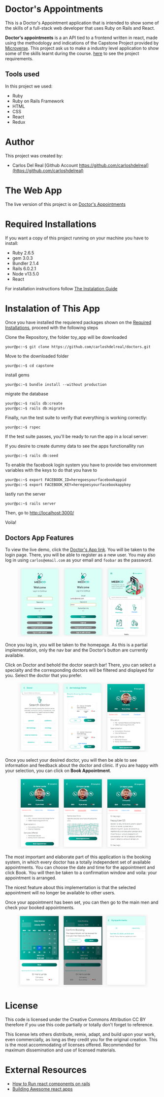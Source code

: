 # Doctor's Appointments

This is a Doctor's Appointment application that is intended to show some of the skills of a full-stack web developer that uses Ruby on Rails and React.

**Doctor's appointments** is a an API tied to a frontend written in react, made using the methodology and indications of the Capstone Project provided by [Microverse](https://microverse.org). This project ask us to make a industry level application to show some of the skills learnt during the course. [here](https://www.notion.so/Final-Capstone-Project-Doctor-appointments-9b345aad940b4f0a951049fcb3da159f) to see the project requirements.


## Tools used

In this project we used:
* Ruby
* Ruby on Rails Framework
* HTML
* CSS
* React
* Redux

# Author

This project was created by:

* Carlos Del Real [Github Account https://github.com/carloshdelreal](https://github.com/carloshdelreal)

# The Web App

The live version of this project is on [Doctor's Appointments](https://doctorscapstone.herokuapp.com/)

# Required Installations

If you want a copy of this project running on your machine you have to install:

* Ruby 2.6.5
* gem 3.0.3
* Bundler 2.1.4
* Rails 6.0.2.1
* Node v13.5.0
* React

For installation instructions follow [The Instalation Guide](https://www.tutorialspoint.com/ruby-on-rails/rails-installation)


# Instalation of This App

Once you have installed the requiered packages shown on the [Required Installations](), proceed with the following steps

Clone the Repository, the folder toy_app will be downloaded

```Shell
your@pc:~$ git clone https://github.com/carloshdelreal/doctors.git
```

Move to the downloaded folder

```Shell
your@pc:~$ cd capstone
```

install gems

```Shell
your@pc:~$ bundle install --without production
```

migrate the database

```Shell
your@pc:~$ rails db:create
your@pc:~$ rails db:migrate
```
Finally, run the test suite to verify that everything is working correctly:

```Shell
your@pc:~$ rspec
```
If the test suite passes, you'll be ready to run the app in a local server:

If you desire to create dummy data to see the apps functionallity run

```Shell
your@pc:~$ rails db:seed

```

To enable the facebook login system you have to provide two environment variables with the keys to do that you have to 
```Shell
your@pc:~$ export FACEBOOK_ID=heregoesyourfacebookappid
your@pc:~$ export FACEBOOK_KEY=heregoesyourfacebookappkey

```
lastly run the server

```Shell
your@pc:~$ rails server

```

Then, go to [http://localhost:3000/](http://localhost:3000/)

Voila!

## Doctors App Features

To view the live demo, click the [Doctor's App link](https://doctorscapstone.herokuapp.com/). You will be taken to the login page. There, you will be able to register as a new user. You may also log in using  `carlos@email.com` as your email and `foobar` as the password.

<figure class="figure">
    <img src="documentation/doctors/home.png">
</figure>

Once you log in, you will be taken to the homepage. As this is a partial implementation, only the nav bar and the Doctor’s button are currently available.

Click on Doctor and behold the doctor search bar! There, you can select a specialty and the corresponding doctors will be filtered and displayed for you. Select the doctor that you prefer.

<figure class="figure">
    <img src="documentation/doctors/search_doctor.png">
</figure>

Once you select your desired doctor, you will then be able to see information and feedback about the doctor and clinic. If you are happy with your selection, you can click on **Book Appointment**.

<figure class="figure">
    <img src="documentation/doctors/doctor_profile.png">
</figure>

The most important and elaborate part of this application is the booking system, in which every doctor has a totally independent set of available appointments. You can choose the date and time for the appointment and click Book. You will then be taken to a confirmation window and voila: your appointment is arranged.

The nicest feature about this implementation is that the selected appointment will no longer be available to other users.

Once your appointment has been set, you can then go to the main men and check your booked appointments.

<figure class="figure">
    <img src="documentation/doctors/booking.png">
</figure>


# License

This code is licensed under the Creative Commons Attribution CC BY therefore if you use this code partially or totally don't forget to reference.

This license lets others distribute, remix, adapt, and build upon your work, even commercially, as long as they credit you for the original creation. This is the most accommodating of licenses offered. Recommended for maximum dissemination and use of licensed materials.

# External Resources

* [How to Run react components on rails](https://www.youtube.com/watch?v=5F_JUvPq410)
* [Building Awesome react apps](http://collectiveidea.com/blog/archives/2013/06/13/building-awesome-rails-apis-part-1)